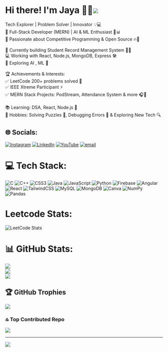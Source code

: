# Hi there! I'm Jaya 👋😄![](https://komarev.com/ghpvc/?username=Jaya-Chithra-N)

Tech Explorer | Problem Solver | Innovator 💡💻<br>🔹 Full-Stack Developer (MERN) | AI & ML Enthusiast 🤖📊<br>🔹 Passionate about Competitive Programming & Open Source 🔥💯<br><br>🌱 Currently building Student Record Management System 🏫📑<br>💻 Working with React, Node.js, MongoDB, Express 🛠️<br>🤖 Exploring AI , ML 🤩<br><br>🏆 Achievements & Interests:<br>✅ LeetCode 200+ problems solved 🏅<br>✅ IEEE Xtreme Participant ⚡<br>✅ MERN Stack Projects: PodStream, Attendance System & more 🎧📅<br><br>📚 Learning: DSA, React, Node.js 🔐<br>📌 Hobbies: Solving Puzzles 🧩, Debugging Errors 🐞 & Exploring New Tech 🔍


## 🌐 Socials:
[![Instagram](https://img.shields.io/badge/Instagram-%23E4405F.svg?logo=Instagram&logoColor=white)](https://instagram.com/jaya_chithra_04) [![LinkedIn](https://img.shields.io/badge/LinkedIn-%230077B5.svg?logo=linkedin&logoColor=white)](https://linkedin.com/in/jaya-chithra-n) [![YouTube](https://img.shields.io/badge/YouTube-%23FF0000.svg?logo=YouTube&logoColor=white)](https://youtube.com/@JayachithraN) [![email](https://img.shields.io/badge/Email-D14836?logo=gmail&logoColor=white)](mailto:jayachithratuty@gmail.com) 

# 💻 Tech Stack:
![C](https://img.shields.io/badge/c-%2300599C.svg?style=for-the-badge&logo=c&logoColor=white) ![C++](https://img.shields.io/badge/c++-%2300599C.svg?style=for-the-badge&logo=c%2B%2B&logoColor=white) ![CSS3](https://img.shields.io/badge/css3-%231572B6.svg?style=for-the-badge&logo=css3&logoColor=white) ![Java](https://img.shields.io/badge/java-%23ED8B00.svg?style=for-the-badge&logo=openjdk&logoColor=white) ![JavaScript](https://img.shields.io/badge/javascript-%23323330.svg?style=for-the-badge&logo=javascript&logoColor=%23F7DF1E) ![Python](https://img.shields.io/badge/python-3670A0?style=for-the-badge&logo=python&logoColor=ffdd54) ![Firebase](https://img.shields.io/badge/firebase-%23039BE5.svg?style=for-the-badge&logo=firebase) ![Angular](https://img.shields.io/badge/angular-%23DD0031.svg?style=for-the-badge&logo=angular&logoColor=white) ![React](https://img.shields.io/badge/react-%2320232a.svg?style=for-the-badge&logo=react&logoColor=%2361DAFB) ![TailwindCSS](https://img.shields.io/badge/tailwindcss-%2338B2AC.svg?style=for-the-badge&logo=tailwind-css&logoColor=white) ![MySQL](https://img.shields.io/badge/mysql-4479A1.svg?style=for-the-badge&logo=mysql&logoColor=white) ![MongoDB](https://img.shields.io/badge/MongoDB-%234ea94b.svg?style=for-the-badge&logo=mongodb&logoColor=white) ![Canva](https://img.shields.io/badge/Canva-%2300C4CC.svg?style=for-the-badge&logo=Canva&logoColor=white) ![NumPy](https://img.shields.io/badge/numpy-%23013243.svg?style=for-the-badge&logo=numpy&logoColor=white) ![Pandas](https://img.shields.io/badge/pandas-%23150458.svg?style=for-the-badge&logo=pandas&logoColor=white)

# Leetcode Stats:
![LeetCode Stats](https://leetcard.jacoblin.cool/jaya__chithra?theme=dark&font=Tauri&ext=heatmap)

# 📊 GitHub Stats:
![](https://github-readme-stats.vercel.app/api?username=jaya-chithra-n&theme=dark&hide_border=false&include_all_commits=true&count_private=false)<br/>
![](https://nirzak-streak-stats.vercel.app/?user=jaya-chithra-n&theme=dark&hide_border=false)<br/>
![](https://github-readme-stats.vercel.app/api/top-langs/?username=jaya-chithra-n&theme=dark&hide_border=false&include_all_commits=true&count_private=false&layout=compact)

## 🏆 GitHub Trophies
![](https://github-profile-trophy.vercel.app/?username=jaya-chithra-n&theme=radical&no-frame=false&no-bg=true&margin-w=4)

### 🔝 Top Contributed Repo
![](https://github-contributor-stats.vercel.app/api?username=jaya-chithra-n&limit=5&theme=dark&combine_all_yearly_contributions=true)

---
[![](https://visitcount.itsvg.in/api?id=jaya-chithra-n&icon=0&color=0)](https://visitcount.itsvg.in)

<!-- Proudly created with GPRM ( https://gprm.itsvg.in ) -->
